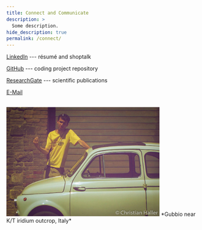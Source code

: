 ```yaml
---
title: Connect and Communicate
description: >
  Some description.
hide_description: true
permalink: /connect/
---
```


<a href="https://www.linkedin.com/in/christian-haller/" target="_blank">LinkedIn</a> --- résumé and shoptalk

<a href="https://github.com/ChristianHallerX/" target="_blank">GitHub</a> --- coding project repository

<a href="https://www.researchgate.net/profile/Christian_Haller4/" target="_blank">ResearchGate</a> --- scientific publications

<a href="mailto:christian_haller&#64;gmx.de">E-Mail</a>

<br>

<img src="/assets/img/connect/128.jpg" alt="Missing Image: Microscope" style="width:400px">
*Gubbio near K/T iridium outcrop, Italy*